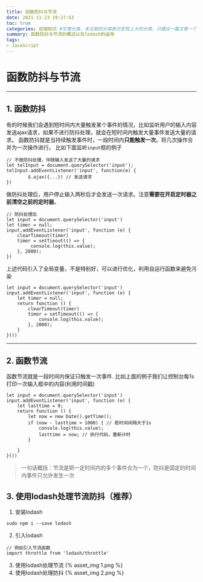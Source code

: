 ```yaml
---
title: 函数防抖与节流
date: 2021-11-23 19:27:53
toc: true
categories: 前端知识 #文章分类，本主题的分类表示宏观上大的分类，只建议一篇文章一个分类
summary: 函数防抖与节流的概述以及lodash的运用
tags:
- JavaScript
---
```


# 函数防抖与节流

---

## 1. 函数防抖
有的时候我们会遇到短时间内大量触发某个事件的情况，比如监听用户的输入内容发送ajax请求，如果不进行防抖处理，就会在短时间内触发大量事件发送大量的请求。
函数防抖就是当持续触发事件时，一段时间内**只能触发一次**。将几次操作合并为一次操作进行。
比如下面监听`input`框的例子
```
// 不做防抖处理，伴随输入发送了大量的请求
let telInput = document.querySelector('input');
telInput.addEventListener('input', function(e) {
        $.ajax({...}) // 发送请求
})
```
做防抖处理后，用户停止输入两秒后才会发送一次请求。注意**需要在开启定时器之前清空之前的定时器**。
```
// 防抖处理后
let input = document.querySelector('input')
let timer = null;
input.addEventListener('input', function (e) {
    clearTimeout(timer)
    timer = setTieout(() => {
         console.log(this.value);
    }, 2000);
})
```
上述代码引入了全局变量，不是特别好，可以进行优化，利用自运行函数来避免污染
```
let input = document.querySelector('input')
input.addEventListener('input', function (e) {
    let timer = null;
    return function () {
        clearTimeout(timer)
        timer = setTimeout(() => {
            console.log(this.value);
        }, 2000);
    }
}())
```

---

## 2. 函数节流
函数节流就是一段时间内保证只触发一次事件.
比如上面的例子我们让控制台每1s打印一次输入框中的内容(利用时间戳)
```
let input = document.querySelector('input')
input.addEventListener('input', function (e) {
    let lasttime = 0;
    return function () {
        let now = new Date().getTime();
        if (now - lasttime > 1000) { // 若时间间隔大于1s
            console.log(this.value);
            lasttime = now; // 执行代码，重新计时
        }

    }
}())
```

>一句话概括：节流是把一定时间内的多个事件合为一个，防抖是固定的时间内事件只允许发生一次

## 3. 使用lodash处理节流防抖（推荐）
1. 安装lodash
```
sudo npm i --save lodash
```
2. 引入lodash
```
// 例如引入节流函数
import throttle from 'lodash/throttle'
```
3. 使用lodash处理节流
{% asset_img 1.png %}
4. 使用lodash处理防抖
{% asset_img 2.png %}





